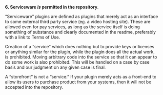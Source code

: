 **6. Serviceware _is_ permitted in the repository.**

“Serviceware” plugins are defined as plugins that merely act as an interface to some external third party service (eg. a video hosting site). These are allowed even for pay services, as long as the service itself is doing something of substance and clearly documented in the readme, preferably with a link to Terms of Use.

Creation of a “service” which does nothing but to provide keys or licenses or anything similar for the plugin, while the plugin does all the actual work, is prohibited. Moving arbitrary code into the service so that it can appear to do some work is also prohibited. This will be handled on a case by case basis and our judgment on any given case is final.

A “storefront” is not a “service.” If your plugin merely acts as a front-end to allow its users to purchase product from your systems, then it will not be accepted into the repository.